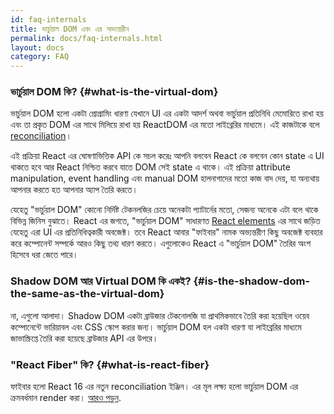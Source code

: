 ```yaml
---
id: faq-internals
title: ভার্চুয়াল DOM এবং এর অভ্যন্তরীন
permalink: docs/faq-internals.html
layout: docs
category: FAQ
---
```


### ভার্চুয়াল DOM কি? {#what-is-the-virtual-dom}
ভার্চুয়াল DOM হলো একটা প্রোগ্রামিং ধারণা যেখানে UI এর একটা আদর্শ অথবা ভার্চুয়াল প্রতিনিধি মেমোরিতে রাখা হয় এবং তা প্রকৃত DOM এর সাথে মিলিয়ে রাখা হয় ReactDOM এর মতো লাইব্রেরির মাধ্যমে। এই কাজটাকে বলে [reconciliation](/docs/reconciliation.html)।

এই প্রক্রিয়া React এর ঘোষণাভিত্তিক API কে সচল করেঃ আপনি বলবেন React কে বলবেন কোন state এ UI থাকতে হবে আর React নিশ্চিত করবে যাতে DOM সেই state এ থাকে। এই প্রক্রিয়া attribute manipulation, event handling এবং manual DOM হালনাগাদের মতো কাজ বাদ দেয়, যা অন্যথায় আপনার করতে হত আপনার অ্যাপ তৈরি করতে।

যেহেতু "ভার্চুয়াল DOM" কোনো নির্দিষ্ট টেকনলজির চেয়ে অনেকটা প্যাটার্নের মতো, সেজন্য অনেকে এটা বলে থাকে বিভিন্ন জিনিস বুঝাতে। React এর জগতে, "ভার্চুয়াল DOM" সাধারণত [React elements](/docs/rendering-elements.html) এর সাথে জড়িত যেহেতু এরা UI এর প্রতিনিধিত্বকারী অবজেক্ট। তবে React আবার "ফাইবার" নামক অভ্যন্তরীণ কিছু অবজেক্ট ব্যবহার করে কম্পোনেন্ট সম্পর্কে আরও কিছু তথ্য ধারণ করতে। এগুলোকেও React এ "ভার্চুয়াল DOM" তৈরির অংশ হিসেবে ধরা জেতে পারে।

### Shadow DOM আর Virtual DOM কি একই? {#is-the-shadow-dom-the-same-as-the-virtual-dom}

না, এগুলো আলাদা। Shadow DOM একটা ব্রাউজার টেকনোলজি যা প্রাথমিকভাবে তৈরি করা হয়েছিল ওয়েব কম্পোনেন্টে ভারিয়াবল এবং CSS স্কোপ করার জন্য। ভার্চুয়াল DOM হল একটা ধারণা যা লাইব্রেরির মাধ্যমে জাভাস্ক্রিপ্তে তৈরি করা হয়েছে ব্রাউজার API এর উপরে।

### "React Fiber" কি? {#what-is-react-fiber}

ফাইবার হলো React 16 এর নতুন reconciliation ইঞ্জিন। এর মূল লক্ষ্য হলো ভার্চুয়াল DOM এর ক্রমবর্ধমান render করা। [আরও পড়ুন](https://github.com/acdlite/react-fiber-architecture).
